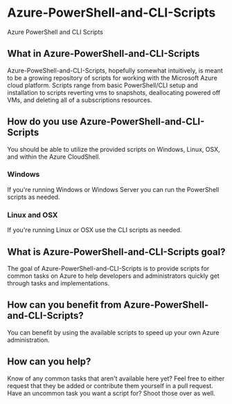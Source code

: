 # Azure-PowerShell-and-CLI-Scripts
Azure PowerShell and CLI Scripts
## What in Azure-PowerShell-and-CLI-Scripts
Azure-PoweShell-and-CLI-Scripts, hopefully somewhat intuitively, is meant to be a growing repository of scripts for working with the Microsoft Azure cloud platform.  Scripts range from basic PowerShell/CLI setup and installation to scripts reverting vms to snapshots, deallocating powered off VMs, and deleting all of a subscriptions resources.
## How do you use Azure-PowerShell-and-CLI-Scripts
You should be able to utilize the provided scripts on Windows, Linux, OSX, and within the Azure CloudShell.
### Windows
If you're running Windows or Windows Server you can run the PowerShell scripts as needed.
### Linux and OSX
If you're running Linux or OSX use the CLI scripts as needed.
## What is Azure-PowerShell-and-CLI-Scripts goal?
The goal of Azure-PowerShell-and-CLI-Scripts is to provide scripts for common tasks on Azure to help developers and administrators quickly get through tasks and implementations.
## How can you benefit from Azure-PowerShell-and-CLI-Scripts?
You can benefit by using the available scripts to speed up your own Azure administration.
## How can you help?
Know of any common tasks that aren't available here yet?  Feel free to either request that they be added or contribute them yourself in a pull request.
Have an uncommon task you want a script for?  Shoot those over as well.
